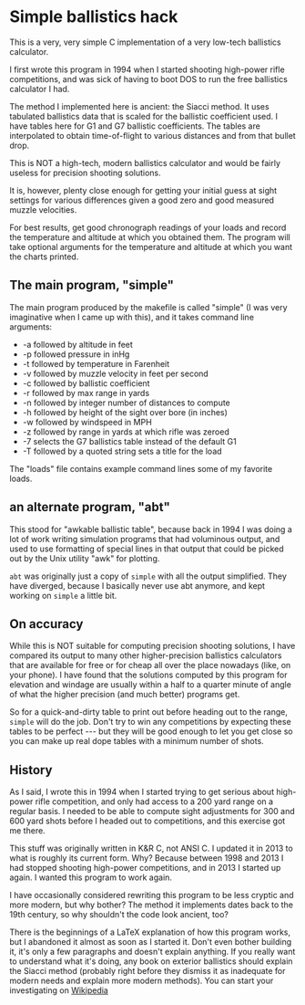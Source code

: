 # Simple ballistics hack

This is a very, very simple C implementation of a very low-tech
ballistics calculator.

I first wrote this program in 1994 when I started shooting high-power
rifle competitions, and was sick of having to boot DOS to run the free
ballistics calculator I had.

The method I implemented here is ancient:  the Siacci method.  It uses
tabulated ballistics data that is scaled for the ballistic coefficient
used.  I have tables here for G1 and G7 ballistic coefficients.  The
tables are interpolated to obtain time-of-flight to various distances
and from that bullet drop.

This is NOT a high-tech, modern ballistics calculator and would be
fairly useless for precision shooting solutions.

It is, however, plenty close enough for getting your initial guess at
sight settings for various differences given a good zero and good
measured muzzle velocities.

For best results, get good chronograph readings of your loads and
record the temperature and altitude at which you obtained them.  The
program will take optional arguments for the temperature and altitude
at which you want the charts printed.

## The main program, "simple"
The main program produced by the makefile is called "simple" (I was
very imaginative when I came up with this), and it takes command line
arguments:

 - -a followed by altitude in feet
 - -p followed pressure in inHg
 - -t followed by temperature in Farenheit
 - -v followed by muzzle velocity in feet per second
 - -c followed by ballistic coefficient
 - -r followed by max range in yards
 - -n followed by integer number of distances to compute
 - -h followed by height of the sight over bore (in inches)
 - -w followed by windspeed in MPH
 - -z followed by range in yards at which rifle was zeroed
 - -7 selects the G7 ballistics table instead of the default G1
 - -T followed by a quoted string sets a title for the load

The "loads" file contains example command lines some of my favorite
loads.

## an alternate program, "abt"
This stood for "awkable ballistic table", because back in 1994 I was
doing a lot of work writing simulation programs that had voluminous
output, and used to use formatting of special lines in that output
that could be picked out by the Unix utility "awk" for plotting.

`abt` was originally just a copy of `simple` with all the output
simplified. They have diverged, because I basically never use abt
anymore, and kept working on `simple` a little bit.


## On accuracy
While this is NOT suitable for computing precision shooting solutions,
I have compared its output to many other higher-precision ballistics
calculators that are available for free or for cheap all over the
place nowadays (like, on your phone).  I have found that the solutions
computed by this program for elevation and windage are usually within
a half to a quarter minute of angle of what the higher precision (and
much better) programs get.

So for a quick-and-dirty table to print out before heading out to the
range, `simple` will do the job.  Don't try to win any competitions by
expecting these tables to be perfect --- but they will be good enough
to let you get close so you can make up real dope tables with a
minimum number of shots.

## History
As I said, I wrote this in 1994 when I started trying to get serious
about high-power rifle competition, and only had access to a 200 yard
range on a regular basis.  I needed to be able to compute sight
adjustments for 300 and 600 yard shots before I headed out to
competitions, and this exercise got me there.

This stuff was originally written in K&R C, not ANSI C.  I updated it
in 2013 to what is roughly its current form.  Why?  Because between
1998 and 2013 I had stopped shooting high-power competitions, and in
2013 I started up again.  I wanted this program to work again.

I have occasionally considered rewriting this program to be less
cryptic and more modern, but why bother?  The method it implements
dates back to the 19th century, so why shouldn't the code look
ancient, too?

There is the beginnings of a LaTeX explanation of how this program
works, but I abandoned it almost as soon as I started it.  Don't even
bother building it, it's only a few paragraphs and doesn't explain
anything.  If you really want to understand what it's doing, any book
on exterior ballistics should explain the Siacci method (probably
right before they dismiss it as inadequate for modern needs and
explain more modern methods).  You can start your investigating on
[Wikipedia](https://en.wikipedia.org/wiki/Ballistic_coefficient#Mayevski-Siacci_method)

